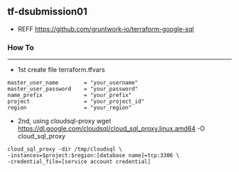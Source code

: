## tf-dsubmission01

- REFF https://github.com/gruntwork-io/terraform-google-sql

### How To
---
- 1st create file terraform.tfvars
```
master_user_name        = "your_username"
master_user_password    = "your_password"
name_prefix             = "your_prefix"
project                 = "your_project_id"
region                  = "your_region"
```


- 2nd, using cloudsql-proxy
wget https://dl.google.com/cloudsql/cloud_sql_proxy.linux.amd64 -O cloud_sql_proxy
```
cloud_sql_proxy -dir /tmp/cloudsql \
-instances=$project:$region:[database name]=tcp:3306 \
-credential_file=[service account credential]
```